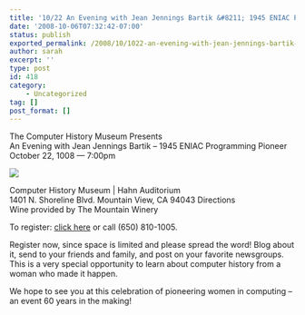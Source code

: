 ```yaml
---
title: '10/22 An Evening with Jean Jennings Bartik &#8211; 1945 ENIAC Programming Pioneer'
date: '2008-10-06T07:32:42-07:00'
status: publish
exported_permalink: /2008/10/1022-an-evening-with-jean-jennings-bartik-1945-eniac-programming-pioneer
author: sarah
excerpt: ''
type: post
id: 418
category:
    - Uncategorized
tag: []
post_format: []
---
```

The Computer History Museum Presents  
An Evening with Jean Jennings Bartik – 1945 ENIAC Programming Pioneer  
October 22, 1008 — 7:00pm

![](http://www.columbia.edu/acis/history/eniac7.gif)

Computer History Museum | Hahn Auditorium  
1401 N. Shoreline Blvd. Mountain View, CA 94043 Directions  
Wine provided by The Mountain Winery

To register: [click here](http://www.computerhistory.org/events/index.php?id=1215467761) or call (650) 810-1005.

Register now, since space is limited and please spread the word! Blog about it, send to your friends and family, and post on your favorite newsgroups. This is a very special opportunity to learn about computer history from a woman who made it happen.

We hope to see you at this celebration of pioneering women in computing – an event 60 years in the making!